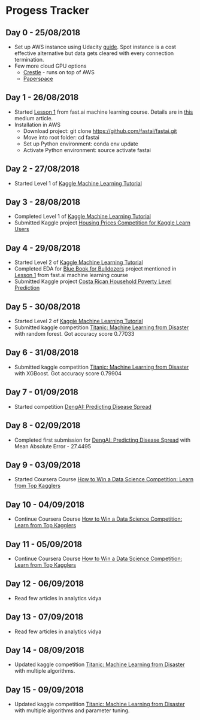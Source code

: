 # Progess Tracker
## Day 0 - 25/08/2018
- Set up AWS instance using Udacity [guide](https://classroom.udacity.com/nanodegrees/nd013/parts/fbf77062-5703-404e-b60c-95b78b2f3f9e/modules/6df7ae49-c61c-4bb2-a23e-6527e69209ec/lessons/91cc6685-08df-4277-b53d-3a792b02420d/concepts/f6fccba8-0009-4d05-9356-fae428b6efb4). Spot instance is a cost effective alternative but data gets cleared with every connection termination.
- Few more cloud GPU options
  - [Crestle](https://www.crestle.com/) - runs on top of AWS
  - [Paperspace](https://www.paperspace.com/)
## Day 1 - 26/08/2018
- Started [Lesson 1](https://youtu.be/CzdWqFTmn0Y) from fast.ai machine learning course. Details are in [this](https://medium.com/@lynzt/fast-ai-practical-machine-learning-course-c8a6837ed375) medium article.
- Installation in AWS
  - Download project: git clone https://github.com/fastai/fastai.git
  - Move into root folder: cd fastai
  - Set up Python environment: conda env update
  - Activate Python environment: source activate fastai

## Day 2 - 27/08/2018
-  Started Level 1 of [Kaggle Machine Learning Tutorial](https://www.kaggle.com/learn/machine-learning)

## Day 3 - 28/08/2018
-  Completed Level 1 of [Kaggle Machine Learning Tutorial](https://www.kaggle.com/learn/machine-learning)
- Submitted Kaggle project [Housing Prices Competition for Kaggle Learn Users](https://www.kaggle.com/nilchat85/housing-price-modelling)


## Day 4 - 29/08/2018
-  Started Level 2 of [Kaggle Machine Learning Tutorial](https://www.kaggle.com/learn/machine-learning)
- Completed EDA for [Blue Book for Bulldozers](https://www.kaggle.com/nilchat85/blue-book-for-bulldozers-eda) project mentioned in [Lesson 1](https://youtu.be/CzdWqFTmn0Y) from fast.ai machine learning course
- Submitted Kaggle project [Costa Rican Household Poverty Level Prediction](https://www.kaggle.com/nilchat85/costa-rican-household-poverty-level-eda)

## Day 5 - 30/08/2018
- Started Level 2 of [Kaggle Machine Learning Tutorial](https://www.kaggle.com/learn/machine-learning)
- Submitted kaggle competition [Titanic: Machine Learning from Disaster](https://www.kaggle.com/nilchat85/eda-titanic-data-rf) with random forest. Got accuracy score 0.77033

## Day 6 - 31/08/2018
- Submitted kaggle competition [Titanic: Machine Learning from Disaster](https://www.kaggle.com/nilchat85/eda-titanic-data-xgb) with XGBoost. Got accuracy score 0.79904

## Day 7 - 01/09/2018
- Started competition [DengAI: Predicting Disease Spread](https://www.drivendata.org/competitions/44/dengai-predicting-disease-spread/)

## Day 8 - 02/09/2018
- Completed first submission for [DengAI: Predicting Disease Spread](https://www.drivendata.org/competitions/44/dengai-predicting-disease-spread/) with Mean Absolute Error - 27.4495

## Day 9 - 03/09/2018
- Started Coursera Course [How to Win a Data Science Competition: Learn from Top Kagglers](https://www.coursera.org/learn/competitive-data-science/home/welcome)

## Day 10 - 04/09/2018
- Continue Coursera Course [How to Win a Data Science Competition: Learn from Top Kagglers](https://www.coursera.org/learn/competitive-data-science/home/welcome)

## Day 11 - 05/09/2018
- Continue Coursera Course [How to Win a Data Science Competition: Learn from Top Kagglers](https://www.coursera.org/learn/competitive-data-science/home/welcome)

## Day 12 - 06/09/2018
- Read few articles in analytics vidya

## Day 13 - 07/09/2018
- Read few articles in analytics vidya

## Day 14 - 08/09/2018
- Updated kaggle competition [Titanic: Machine Learning from Disaster](https://www.kaggle.com/nilchat85/titanic-eda) with multiple algorithms. 
## Day 15 - 09/09/2018
- Updated kaggle competition [Titanic: Machine Learning from Disaster](https://www.kaggle.com/nilchat85/titanic-eda) with multiple algorithms and parameter tuning. 